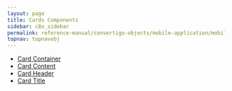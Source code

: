 ```yaml
---
layout: page
title: Cards Components
sidebar: c8o_sidebar
permalink: reference-manual/convertigo-objects/mobile-application/mobile-components/card-components/
topnav: topnavobj
---
```

* [Card Container](card-container/)
* [Card Content](card-content/)
* [Card Header](card-header/)
* [Card Title](card-title/)
